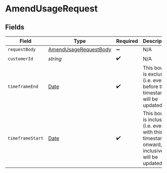 # AmendUsageRequest


## Fields

| Field                                                                                         | Type                                                                                          | Required                                                                                      | Description                                                                                   | Example                                                                                       |
| --------------------------------------------------------------------------------------------- | --------------------------------------------------------------------------------------------- | --------------------------------------------------------------------------------------------- | --------------------------------------------------------------------------------------------- | --------------------------------------------------------------------------------------------- |
| `requestBody`                                                                                 | [AmendUsageRequestBody](../../models/operations/amendusagerequestbody.md)                     | :heavy_minus_sign:                                                                            | N/A                                                                                           |                                                                                               |
| `customerId`                                                                                  | *string*                                                                                      | :heavy_check_mark:                                                                            | N/A                                                                                           |                                                                                               |
| `timeframeEnd`                                                                                | [Date](https://developer.mozilla.org/en-US/docs/Web/JavaScript/Reference/Global_Objects/Date) | :heavy_check_mark:                                                                            | This bound is exclusive (i.e. events before this timestamp will be updated)                   | 2022-05-11T17:46:20Z                                                                          |
| `timeframeStart`                                                                              | [Date](https://developer.mozilla.org/en-US/docs/Web/JavaScript/Reference/Global_Objects/Date) | :heavy_check_mark:                                                                            | This bound is inclusive (i.e. events with this timestamp onward, inclusive will be updated)   | 2022-05-11T17:46:20Z                                                                          |